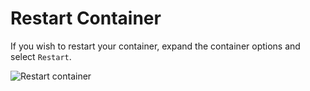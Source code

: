# Restart Container

If you wish to restart your container, expand the container options and select <code>Restart</code>.

<p><img src="/images/dashboard/containers/8.png" alt="Restart container" class="width-90"/></p>
